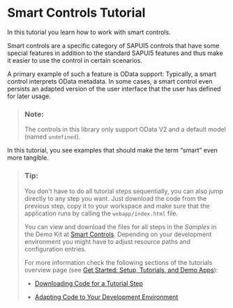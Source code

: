 <!-- loio64bde9a8879d4f418e2849f7285dd757 -->

# Smart Controls Tutorial

In this tutorial you learn how to work with smart controls.

Smart controls are a specific category of SAPUI5 controls that have some special features in addition to the standard SAPUI5 features and thus make it easier to use the control in certain scenarios.

A primary example of such a feature is OData support: Typically, a smart control interprets OData metadata. In some cases, a smart control even persists an adapted version of the user interface that the user has defined for later usage.

> ### Note:  
>  The controls in this library only support OData V2 and a default model \(named `undefined`\). 

In this tutorial, you see examples that should make the term “smart” even more tangible.

> ### Tip:  
> You don't have to do all tutorial steps sequentially, you can also jump directly to any step you want. Just download the code from the previous step, copy it to your workspace and make sure that the application runs by calling the `webapp/index.html` file.
> 
> You can view and download the files for all steps in the *Samples* in the Demo Kit at [Smart Controls](https://ui5.sap.com/#/entity/sap.ui.comp.tutorial.smartControls). Depending on your development environment you might have to adjust resource paths and configuration entries.
> 
> For more information check the following sections of the tutorials overview page \(see [Get Started: Setup, Tutorials, and Demo Apps](get-started-setup-tutorials-and-demo-apps-8b49fc1.md)\):
> 
> -   [Downloading Code for a Tutorial Step](get-started-setup-tutorials-and-demo-apps-8b49fc1.md#loio8b49fc198bf04b2d9800fc37fecbb218__tutorials_download)
> 
> -   [Adapting Code to Your Development Environment](get-started-setup-tutorials-and-demo-apps-8b49fc1.md#loio8b49fc198bf04b2d9800fc37fecbb218__tutorials_adaptation)

